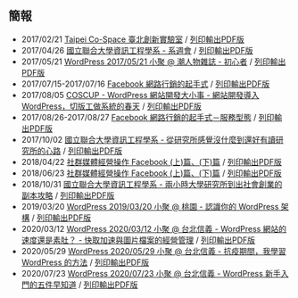 ## 簡報

- 2017/02/21 [Taipei Co-Space 臺北創新實驗室](https://nczz.github.io/presentation/taipei-co-space/) / [列印輸出PDF版](https://nczz.github.io/presentation/taipei-co-space/?print-pdf)
- 2017/04/26 [國立聯合大學資訊工程學系 - 系週會](https://nczz.github.io/presentation/nuu/) / [列印輸出PDF版](https://nczz.github.io/presentation/nuu/?print-pdf)
- 2017/05/21 [WordPress 2017/05/21 小聚 @ 潮人物雜誌 - 初心者](https://nczz.github.io/presentation/chewpeople/) / [列印輸出PDF版](https://nczz.github.io/presentation/chewpeople/?print-pdf)
- 2017/07/15-2017/07/16 [Facebook 網路行銷的起手式](https://nczz.github.io/presentation/nit.taipei/) / [列印輸出PDF版](https://nczz.github.io/presentation/nit.taipei/?print-pdf)
- 2017/08/05 [COSCUP - WordPress 網站開發大小事 - 網站開發導入 WordPress，切版工做系統的春天](https://nczz.github.io/presentation/coscup/) / [列印輸出PDF版](https://nczz.github.io/presentation/coscup/?print-pdf)
- 2017/08/26-2017/08/27 [Facebook 網路行銷的起手式－服務型態](https://nczz.github.io/presentation/nit.taipei2/) / [列印輸出PDF版](https://nczz.github.io/presentation/nit.taipei2/?print-pdf)
- 2017/10/02 [國立聯合大學資訊工程學系 - 從研究所感覺沒什麼到還好有讀研究所的心路](https://nczz.github.io/presentation/nuu3/) / [列印輸出PDF版](https://nczz.github.io/presentation/nuu3/?print-pdf)
- 2018/04/22 [社群媒體經營操作 Facebook (上)篇、(下)篇](https://nczz.github.io/presentation/nit.taipei3/) / [列印輸出PDF版](https://nczz.github.io/presentation/nit.taipei3/?print-pdf)
- 2018/06/23 [社群媒體經營操作 Facebook (上)篇、(下)篇](https://nczz.github.io/presentation/nit.taipei4/) / [列印輸出PDF版](https://nczz.github.io/presentation/nit.taipei3/?print-pdf)
- 2018/10/31 [國立聯合大學資訊工程學系 - 兩小時大學研究所到出社會創業的副本攻略](https://nczz.github.io/presentation/nuu4/) / [列印輸出PDF版](https://nczz.github.io/presentation/nuu4/?print-pdf)
- 2019/03/20 [WordPress 2019/03/20 小聚 @ 桃園 - 認識你的 WordPress 架構](https://nczz.github.io/presentation/Taoyuan-WordPress-Meetup/20190320.html) / [列印輸出PDF版](https://nczz.github.io/presentation/Taoyuan-WordPress-Meetup/20190320.html?print-pdf)
- 2020/03/12 [WordPress 2020/03/12 小聚 @ 台北信義 - WordPress 網站的速度還是素肚？ - 快取加速與圖片檔案的經營管理](https://nczz.github.io/presentation/Taipei-WordPress-Meetup/20200312.html) / [列印輸出PDF版](https://nczz.github.io/presentation/Taipei-WordPress-Meetup/20200312.html?print-pdf)
- 2020/05/29 [WordPress 2020/05/29 小聚 @ 台北信義 - 抗疫期間，我學習 WordPress 的方法](https://nczz.github.io/presentation/Taipei-WordPress-Meetup/20200529.html) / [列印輸出PDF版](https://nczz.github.io/presentation/Taipei-WordPress-Meetup/20200529.html?print-pdf)
- 2020/07/23 [WordPress 2020/07/23 小聚 @ 台北信義 - WordPress 新手入門的五件早知道](https://nczz.github.io/presentation/Taipei-WordPress-Meetup/20200723.html) / [列印輸出PDF版](https://nczz.github.io/presentation/Taipei-WordPress-Meetup/20200723.html?print-pdf)
